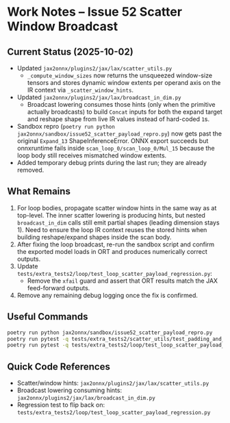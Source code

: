 # Work Notes – Issue 52 Scatter Window Broadcast 

## Current Status (2025-10-02)

- Updated `jax2onnx/plugins2/jax/lax/scatter_utils.py`
  - `_compute_window_sizes` now returns the unsqueezed window-size tensors and stores dynamic window extents per operand axis on the IR context via `_scatter_window_hints`.
- Updated `jax2onnx/plugins2/jax/lax/broadcast_in_dim.py`
  - Broadcast lowering consumes those hints (only when the primitive actually broadcasts) to build `Concat` inputs for both the expand target and reshape shape from live IR values instead of hard-coded `1`s.
- Sandbox repro (`poetry run python jax2onnx/sandbox/issue52_scatter_payload_repro.py`) now gets past the original `Expand_13` ShapeInferenceError. ONNX export succeeds but onnxruntime fails inside `scan_loop_0/scan_loop_0/Mul_15` because the loop body still receives mismatched window extents.
- Added temporary debug prints during the last run; they are already removed.

## What Remains

1. For loop bodies, propagate scatter window hints in the same way as at top-level. The inner scatter lowering is producing hints, but nested `broadcast_in_dim` calls still emit partial shapes (leading dimension stays 1). Need to ensure the loop IR context reuses the stored hints when building reshape/expand shapes inside the scan body.
2. After fixing the loop broadcast, re-run the sandbox script and confirm the exported model loads in ORT and produces numerically correct outputs.
3. Update `tests/extra_tests2/loop/test_loop_scatter_payload_regression.py`:
   - Remove the `xfail` guard and assert that ORT results match the JAX feed-forward outputs.
4. Remove any remaining debug logging once the fix is confirmed.

## Useful Commands

```bash
poetry run python jax2onnx/sandbox/issue52_scatter_payload_repro.py
poetry run pytest -q tests/extra_tests2/scatter_utils/test_padding_and_expected_shape.py
poetry run pytest -q tests/extra_tests2/loop/test_loop_scatter_payload_regression.py
```

## Quick Code References

- Scatter/window hints: `jax2onnx/plugins2/jax/lax/scatter_utils.py`
- Broadcast lowering consuming hints: `jax2onnx/plugins2/jax/lax/broadcast_in_dim.py`
- Regression test to flip back on: `tests/extra_tests2/loop/test_loop_scatter_payload_regression.py`
